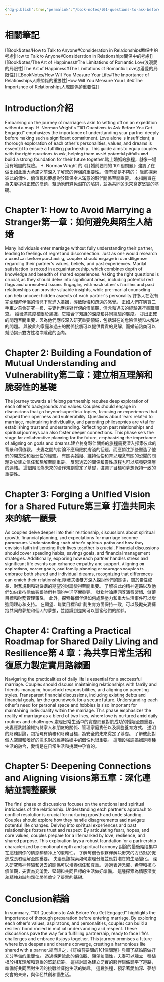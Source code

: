 ```yaml
---
{"dg-publish":true,"permalink":"/book-notes/101-questions-to-ask-before-you-get-engaged/","dgPassFrontmatter":true}
---
```


# 相關筆記
[[BookNotes/How to Talk to Anyone#Consideration in Relationships關係中的考慮\|How to Talk to Anyone#Consideration in Relationships關係中的考慮]]
[[BookNotes/The Art of Happiness#The Limitations of Romantic Love浪漫愛的局限性\|The Art of Happiness#The Limitations of Romantic Love浪漫愛的局限性]]
[[BookNotes/How Will You Measure Your Life#The Importance of Relationships人際關係的重要性\|How Will You Measure Your Life#The Importance of Relationships人際關係的重要性]]
# Introduction介紹

Embarking on the journey of marriage is akin to setting off on an expedition without a map. H. Norman Wright's "101 Questions to Ask Before You Get Engaged" emphasizes the importance of understanding your partner deeply before making such a significant commitment. Love alone is insufficient; a thorough exploration of each other's personalities, values, and dreams is essential to ensure a fulfilling partnership. This guide aims to equip couples with the right questions to ask, helping them avoid potential pitfalls and build a strong foundation for their future together.踏上婚姻的旅程，就像一場沒有地圖的探險。 H. Norman Wright 的《訂婚前要問的 101 個問題》強調了在做出如此重大承諾之前深入了解您的伴侶的重要性。 僅有愛是不夠的； 徹底探索彼此的個性、價值觀和夢想對於確保令人滿意的夥伴關係至關重要。 本指南旨在為夫妻提供正確的問題，幫助他們避免潛在的陷阱，並為共同的未來奠定堅實的基礎。

# Chapter 1: How to Avoid Marrying a Stranger第一章：如何避免與陌生人結婚

Many individuals enter marriage without fully understanding their partner, leading to feelings of regret and disconnection. Just as one would research a used car before purchasing, couples should engage in due diligence regarding their partner's values, beliefs, and past experiences. Marital satisfaction is rooted in acquaintanceship, which combines depth of knowledge and breadth of shared experiences. Asking the right questions is crucial, as they should delve into significant areas, including potential red flags and unresolved issues. Engaging with each other's families and past relationships can provide valuable insights, while pre-marital counseling can help uncover hidden aspects of each partner's personality.許多人在沒有完全理解伴侶的情況下就進入婚姻，導致後悔和疏遠的感覺。 正如人們在購買二手車之前會研究一樣，夫妻也應該對伴侶的價值觀、信念和過去的經驗進行盡職調查。 婚姻滿意度植根於熟識，它結合了知識的深度和共同經驗的廣度。 提出正確的問題至關重要，因為他們應該深入研究重要領域，包括潛在的危險信號和未解決的問題。 與彼此的家庭和過去的關係接觸可以提供寶貴的見解，而婚前諮商可以幫助揭示雙方性格中隱藏的面向。

# Chapter 2: Building a Foundation of Mutual Understanding and Vulnerability第二章：建立相互理解和脆弱性的基礎

The journey towards a lifelong partnership requires deep exploration of each other's backgrounds and values. Couples should engage in discussions that go beyond superficial topics, focusing on experiences that shaped their openness and vulnerability. Questions about fears related to marriage, maintaining individuality, and parenting philosophies are vital for establishing trust and understanding. Reflecting on past relationships and spiritual journeys can also foster deeper connections. This phase sets the stage for collaborative planning for the future, emphasizing the importance of aligning on goals and dreams.建立終身夥伴關係的旅程需要深入探索彼此的背景和價值觀。 夫妻之間的討論不應局限於膚淺的話題，而應關注那些塑造了他們的開放性和脆弱性的經驗。 有關與婚姻、維持個性和育兒理念有關的恐懼的問題對於建立信任和理解至關重要。 反思過去的關係和靈性旅程也可以培養更深層的連結。 這個階段為未來的合作規劃奠定了基礎，強調了目標和夢想保持一致的重要性。

# Chapter 3: Forging a Unified Vision for a Shared Future第三章 打造共同未來的統一願景

As couples delve deeper into their relationship, discussions about spiritual growth, financial planning, and expectations for marriage become paramount. Understanding each other's spiritual paths and how they envision faith influencing their lives together is crucial. Financial discussions should cover spending habits, savings goals, and financial management strategies. Additionally, exploring how each partner handles stress and significant life events can enhance empathy and support. Aligning on aspirations, career goals, and family planning encourages couples to embrace both shared and individual dreams, recognizing that differences can enrich their relationship.隨著夫妻雙方深入探討他們的關係，關於靈性成長、財務規劃和對婚姻的期望的討論變得至關重要。 了解彼此的精神道路以及他們如何看待信仰影響他們共同的生活至關重要。 財務討論應涵蓋消費習慣、儲蓄目標和財務管理策略。 此外，探索每個伴侶如何處理壓力和重大生活事件可以增強同理心和支持。 在願望、職業目標和計劃生育方面保持一致，可以鼓勵夫妻擁抱共同的夢想和個人的夢想，並認識到差異可以豐富他們的關係。

# Chapter 4: Crafting a Practical Roadmap for Shared Daily Living and Resilience第 4 章：為共享日常生活和復原力製定實用路線圖

Navigating the practicalities of daily life is essential for a successful marriage. Couples should discuss maintaining relationships with family and friends, managing household responsibilities, and aligning on parenting styles. Transparent financial discussions, including existing debts and financial goals, lay the groundwork for a secure future. Understanding each other's need for personal space and hobbies is also important for maintaining individuality within the marriage. This phase emphasizes the reality of marriage as a blend of two lives, where love is nurtured amid daily routines and challenges.處理日常生活中的實際問題對於成功的婚姻至關重要。 夫妻應該討論維持與家人和朋友的關係、管理家庭責任以及調整養育方式。 透明的財務討論，包括現有債務和財務目標，為安全的未來奠定了基礎。 了解彼此對個人空間和嗜好的需求對於維持婚姻中的個性也很重要。 這階段強調婚姻是兩種生活的融合，愛情是在日常生活和挑戰中孕育的。

# Chapter 5: Deepening Connections and Aligning Visions第五章：深化連結並調整願景

The final phase of discussions focuses on the emotional and spiritual intricacies of the relationship. Understanding each partner's approach to conflict resolution is crucial for nurturing growth and understanding. Couples should explore how they handle disagreements and navigate potential life changes. Delving into spiritual experiences and past relationships fosters trust and respect. By articulating fears, hopes, and core values, couples prepare for a life marked by love, resilience, and shared purpose. This exploration lays a robust foundation for a partnership characterized by emotional depth and spiritual harmony.討論的最後階段集中在這種關係的情感和精神上的複雜性。 了解每個合作夥伴解決衝突的方法對於促進成長和理解至關重要。 夫妻應該探索如何處理分歧並應對潛在的生活變化。 深入研究精神體驗和過去的關係可以培養信任和尊重。 透過表達恐懼、希望和核心價值觀，夫妻為充滿愛、堅韌和共同目標的生活做好準備。 這種探索為情感深度和精神和諧的夥伴關係奠定了堅實的基礎。

# Conclusion結論

In summary, "101 Questions to Ask Before You Get Engaged" highlights the importance of thorough preparation before entering marriage. By exploring each other's values, aspirations, and personalities, couples can build a resilient bond rooted in mutual understanding and respect. These discussions pave the way for a fulfilling partnership, ready to face life's challenges and embrace its joys together. This journey promises a future where love deepens and dreams converge, creating a harmonious life shared with a partner.總而言之，《訂婚前要問的101個問題》強調了結婚前做好充分準備的重要性。 透過探索彼此的價值觀、願望和個性，夫妻可以建立一種植根於相互理解和尊重的堅韌紐帶。 這些討論為建立充實的夥伴關係鋪平了道路，準備好共同面對生活的挑戰並擁抱生活的樂趣。 這段旅程，預示著愛加深、夢想交會的未來，與伴侶共創和諧生活。